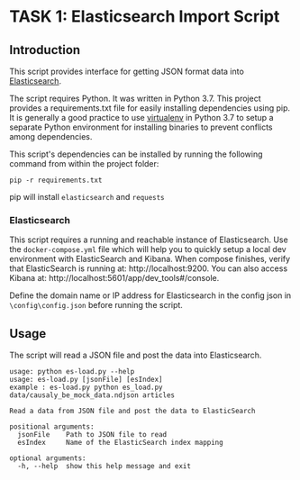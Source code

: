 # TASK 1: Elasticsearch Import Script
## Introduction
This script provides interface for getting JSON format data into [Elasticsearch](https://www.elastic.co/guide/en/elasticsearch/reference/current/index.html). 

The script requires Python. It was written in Python 3.7. This project provides a requirements.txt file for easily installing dependencies using pip. It is generally a good practice to use [virtualenv](https://virtualenv.pypa.io/en/stable/) in Python 3.7 to setup a separate Python environment for installing binaries to prevent conflicts among dependencies.

This script's dependencies can be installed by running the following command from within the project folder:
```
pip -r requirements.txt
```
pip will install ```elasticsearch``` and ```requests```
### Elasticsearch
This script requires a running and reachable instance of Elasticsearch. Use the ```docker-compose.yml``` file which will help you to quickly setup a local dev environment with ElasticSearch and Kibana. When compose finishes, verify that ElasticSearch is running at: http://localhost:9200. You can also access Kibana at: http://localhost:5601/app/dev_tools#/console.
 
Define the domain name or IP address for Elasticsearch in the config json in ```\config\config.json``` before running the script. 
## Usage
The script will read a JSON file and post the data into Elasticsearch.

```
usage: python es-load.py --help
usage: es-load.py [jsonFile] [esIndex]
example : es-load.py python es_load.py data/causaly_be_mock_data.ndjson articles

Read a data from JSON file and post the data to ElasticSearch

positional arguments:
  jsonFile    Path to JSON file to read
  esIndex     Name of the ElasticSearch index mapping

optional arguments:
  -h, --help  show this help message and exit
```